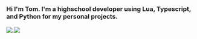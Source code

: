 ### Hi I'm Tom. I'm a highschool developer using Lua, Typescript, and Python for my personal projects.

<a href="https://github.com/Zenthial">
  <img align="center" src="https://github-readme-stats.vercel.app/api?username=Zenthial&count_private=true&hide=stars&hide_border=true&show_icons=true&theme=radical&custom_title=My%20GitHub%20Stats!" />
</a>
<a href="https://github.com/Zenthial">
  <img align="center" src="https://github-readme-stats.vercel.app/api/top-langs/?username=Zenthial&hide_border=true&count_private=true&hide=stars&show_icons=true&theme=radical&custom_title=My Favorite Languages!" />
</a>

<!--
**Zenthial/Zenthial** is a ✨ _special_ ✨ repository because its `README.md` (this file) appears on your GitHub profile.

Here are some ideas to get you started:

- 🔭 I’m currently working on ...
- 🌱 I’m currently learning ...
- 👯 I’m looking to collaborate on ...
- 🤔 I’m looking for help with ...
- 💬 Ask me about ...
- 📫 How to reach me: ...
- 😄 Pronouns: ...
- ⚡ Fun fact: ...
-->
